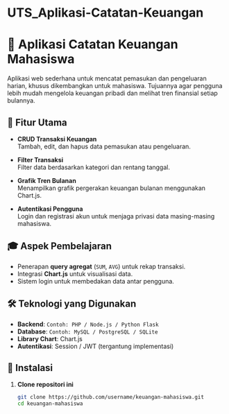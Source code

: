 # UTS_Aplikasi-Catatan-Keuangan

# 💸 Aplikasi Catatan Keuangan Mahasiswa

Aplikasi web sederhana untuk mencatat pemasukan dan pengeluaran harian, khusus dikembangkan untuk mahasiswa. Tujuannya agar pengguna lebih mudah mengelola keuangan pribadi dan melihat tren finansial setiap bulannya.

## 🧾 Fitur Utama

- **CRUD Transaksi Keuangan**  
  Tambah, edit, dan hapus data pemasukan atau pengeluaran.

- **Filter Transaksi**  
  Filter data berdasarkan kategori dan rentang tanggal.

- **Grafik Tren Bulanan**  
  Menampilkan grafik pergerakan keuangan bulanan menggunakan Chart.js.

- **Autentikasi Pengguna**  
  Login dan registrasi akun untuk menjaga privasi data masing-masing mahasiswa.

## 🎓 Aspek Pembelajaran

- Penerapan **query agregat** (`SUM`, `AVG`) untuk rekap transaksi.
- Integrasi **Chart.js** untuk visualisasi data.
- Sistem login untuk membedakan data antar pengguna.

## 🛠️ Teknologi yang Digunakan

- **Backend**: `Contoh: PHP / Node.js / Python Flask`
- **Database**: `Contoh: MySQL / PostgreSQL / SQLite`
- **Library Chart**: Chart.js
- **Autentikasi**: Session / JWT (tergantung implementasi)

## 🚀 Instalasi

1. **Clone repositori ini**
   ```bash
   git clone https://github.com/username/keuangan-mahasiswa.git
   cd keuangan-mahasiswa
